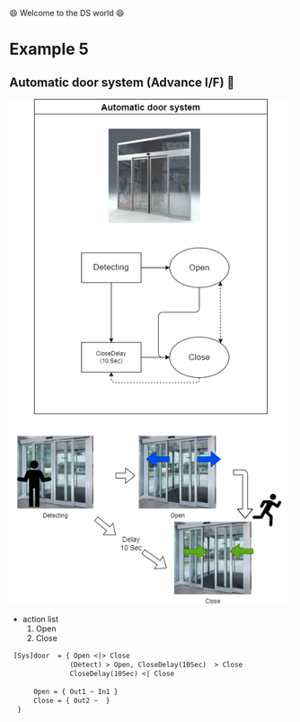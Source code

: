 :smile: Welcome to the DS world  :smile:
# Example 5

## Automatic door system (Advance I/F) :door:


 ![AAA](./png/ex5.dio.png)
 
  - action list 
    1. Open
    2. Close

```
 [Sys]door  = { Open <|> Close
               (Detect) > Open, CloseDelay(10Sec)  > Close
               CloseDelay(10Sec) <| Close

      Open = { Out1 ~ In1 }
      Close = { Out2 ~  }
  }
```

